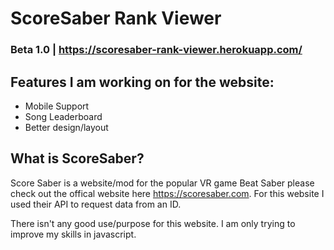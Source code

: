 # ScoreSaber Rank Viewer

### Beta 1.0 | https://scoresaber-rank-viewer.herokuapp.com/

Features I am working on for the website:
----
- Mobile Support
- Song Leaderboard
- Better design/layout


What is ScoreSaber?
--------
Score Saber is a website/mod for the popular VR game Beat Saber please check out the offical website here https://scoresaber.com. For this website I used their API to request data from an ID.

There isn't any good use/purpose for this website. I am only trying to improve my skills in javascript.
